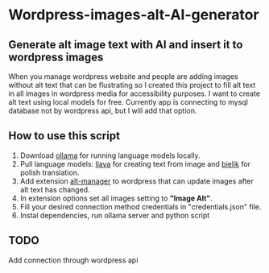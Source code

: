 # Wordpress-images-alt-AI-generator

## Generate alt image text with AI and insert it to wordpress images
When you manage wordpress website and people are adding images without alt text that can be flustrating so I created this project to fill alt text in all images in wordpress media for accessibility purposes. I want to create alt text using local models for free. Currently app is connecting to mysql database not by wordpress api, but I will add that option.

## How to use this script
1. Download [ollama](https://github.com/ollama/ollama/tree/main) for running language models locally.
2. Pull language models: [llava](https://ollama.com/library/llava) for creating text from image and [bielik](https://ollama.com/mwiewior/bielik) for polish translation.
3. Add extension [alt-manager](https://pl.wordpress.org/plugins/alt-manager/) to wordpress that can update images after alt text has changed.
4. In extension options set all images setting to **"Image Alt"**.
5. Fill your desired connection method credentials in "credentials.json" file.
6. Instal dependencies, run ollama server and python script

## TODO
Add connection through wordpress api
